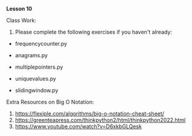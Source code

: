 **Lesson 10**

Class Work:

1. Please complete the following exercises if you haven't already:

- frequencycounter.py

- anagrams.py

- multiplepointers.py

- uniquevalues.py

- slidingwindow.py

Extra Resources on Big O Notation:

1. https://flexiple.com/algorithms/big-o-notation-cheat-sheet/
2. https://greenteapress.com/thinkpython2/html/thinkpython2022.html
3. https://www.youtube.com/watch?v=D6xkbGLQesk
